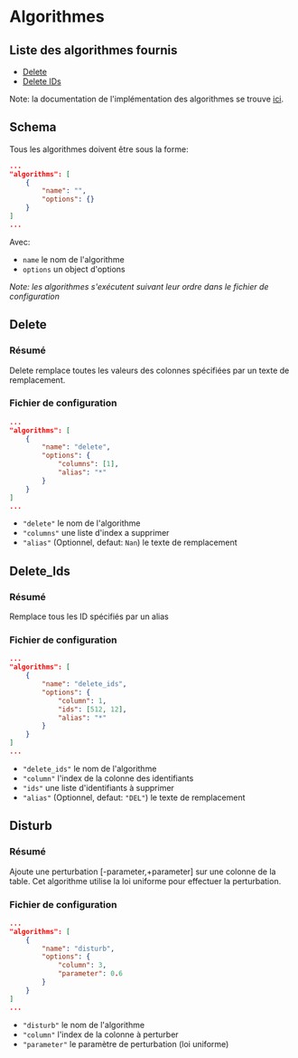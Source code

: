# Algorithmes

## Liste des algorithmes fournis

- [Delete](#delete)
- [Delete IDs](#delete_ids)

Note: la documentation de l'implémentation des algorithmes se trouve [ici](https://danymat.github.io/INSAnonym-utils/algorithms.html).

## Schema

Tous les algorithmes doivent être sous la forme:

```json
...
"algorithms": [
    { 
        "name": "", 
        "options": {}  
    }
]
...
```

Avec: 
- `name` le nom de l'algorithme
- `options` un object d'options

*Note: les algorithmes s'exécutent suivant leur ordre dans le fichier de configuration*

## Delete

### Résumé

Delete remplace toutes les valeurs des colonnes spécifiées par un texte de remplacement.

### Fichier de configuration

```json
...
"algorithms": [
    { 
        "name": "delete", 
        "options": { 
            "columns": [1], 
            "alias": "*"
        } 
    }
]
...
```

- `"delete"` le nom de l'algorithme
- `"columns"` une liste d'index a supprimer 
- `"alias"` (Optionnel, defaut: `Nan`) le texte de remplacement

## Delete_Ids

### Résumé

Remplace tous les ID spécifiés par un alias

### Fichier de configuration

```json
...
"algorithms": [
    { 
        "name": "delete_ids", 
        "options": { 
            "column": 1, 
            "ids": [512, 12],
            "alias": "*"
        } 
    }
]
...
```

- `"delete_ids"` le nom de l'algorithme
- `"column"` l'index de la colonne des identifiants
- `"ids"` une liste d'identifiants à supprimer
- `"alias"` (Optionnel, defaut: `"DEL"`) le texte de remplacement

## Disturb

### Résumé

Ajoute une perturbation [-parameter,+parameter] sur une colonne de la table.
Cet algorithme utilise la loi uniforme pour effectuer la perturbation.

### Fichier de configuration

```json
...
"algorithms": [
    { 
        "name": "disturb", 
        "options": { 
            "column": 3, 
            "parameter": 0.6
        } 
    }
]
...
```

- `"disturb"` le nom de l'algorithme
- `"column"` l'index de la colonne à perturber
- `"parameter"` le paramètre de perturbation (loi uniforme)
